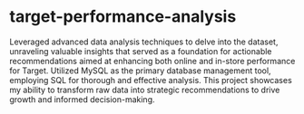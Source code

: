 # target-performance-analysis
Leveraged advanced data analysis techniques to delve into the dataset, unraveling valuable insights that served as a foundation for actionable recommendations aimed at enhancing both online and in-store performance for Target. Utilized MySQL as the primary database management tool, employing SQL for thorough and effective analysis. This project showcases my ability to transform raw data into strategic recommendations to drive growth and informed decision-making.
